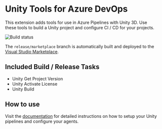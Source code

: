 # Unity Tools for Azure DevOps

This extension adds tools for use in Azure Pipelines with Unity 3D. Use these tools to build a Unity project and configure
CI / CD for your projects.

![Build status](https://dev.azure.com/dinomite/Unity%20Tools%20for%20Azure%20DevOps/_apis/build/status/Unity%20Tools%20for%20Azure%20DevOps%20-%20CI)

The `release/marketplace` branch is automatically built and deployed to the [Visual Studio Marketplace](https://marketplace.visualstudio.com/items?itemName=DinomiteStudios.64e90d50-a9c0-11e8-a356-d3eab7857116).

## Included Build / Release Tasks

- Unity Get Project Version
- Unity Activate License
- Unity Build

## How to use

Visit the [documentation](https://dinomite-studios.github.io/unity-azure-pipelines-tasks/) for detailed instructions on how to setup your Unity pipelines and configure your agents.
